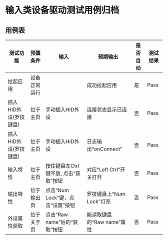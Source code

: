 # 输入类设备驱动测试用例归档

## 用例表

| 测试功能          | 预置条件    | 输入                     | 预期输出               | 是否自动 |测试结果|
|---------------|---------|------------------------|--------------------|------|--------------------------------|
| 拉起应用          | 	设备正常运行 | 		                     | 成功拉起应用             | 是    |Pass|
| 插入HID外设(罗技键盘) | 	位于主页   | 手动插入HID外设              | 连接状态显示已连接          | 否    |Pass|
| 插入HID外设(罗技键盘) | 	位于主页   | 手动插入HID外设              | 日志输出“onConnect”    | 否    |Pass|
| 输入特性          | 	位于主页   | 按住键盘左Ctrl键不放, 点击“获取”按钮 | 对应“Left Ctrl”开关打开  | 否    |Pass|
| 输出特性          | 	位于输出页  | 点击“Num Lock”键，点击“设置”按钮 | 罗技键盘上“Num Lock”灯亮  | 否    |Pass|
| 外设属性获取        | 	位于关于页  | 点击“Raw name”后的“获取”按钮   | 能读取键盘的“Raw name”属性 | 否    |Pass|